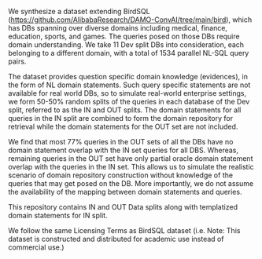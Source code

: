 We synthesize a dataset extending BirdSQL (https://github.com/AlibabaResearch/DAMO-ConvAI/tree/main/bird), which has DBs spanning over diverse domains including medical, finance, education, sports, and games. The queries posed on those DBs require domain understanding. We take 11 Dev split DBs into consideration, each belonging to a different domain, with a total of 1534 parallel NL-SQL query pairs.

The dataset provides question specific domain knowledge (evidences), in the form of NL domain statements. Such query specific statements are not available for real world DBs, so to simulate real-world enterprise settings, we form 50-50% random splits of the queries in each database of the Dev split, referred to as the IN and OUT splits. The domain statements for all queries in the IN split are combined to form the domain repository for retrieval while the domain statements for the OUT set are not included.

We find that most 77% queries in the OUT sets of all the DBs have no domain statement overlap with the IN set queries for all DBS. Whereas, remaining queries in the OUT set have only partial oracle domain statement overlap with the queries in the IN set. This allows us to simulate the realistic scenario of domain repository construction without knowledge of the queries that may get posed on the DB. More importantly, we do not assume the availability of the mapping between domain statements and queries.

This repository contains IN and OUT Data splits along with templatized domain statements for IN split.

We follow the same Licensing Terms as BirdSQL dataset (i.e. Note: This dataset is constructed and distributed for academic use instead of commercial use.)
